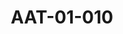 ---
pid: AAT-01-010
title: AAT-01-010
language: ar
collection: عبد الرحمن علي طه
original_label: 
rights: فدوى علي طه
location_of_original: فدوى علي طه
photographer_or_studio: 
scanned_from: photograph 10.6 by 17.8
_date: '1952'
location: بريطانيا، وزارة الخارجية
description: من اليمين السيد عبدالرحمن, السيد الصديق, عبدالرحمن علي طه
additional_notes: 
permission_display: 'yes'
on_server: 'no'
on_website: 'no'
permalink: "/archive/ar/aat-01-010.html"
layout: photo-page
---